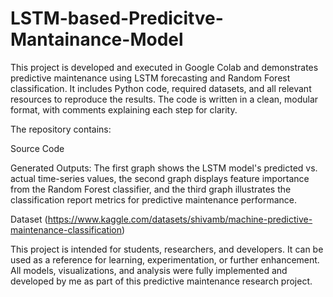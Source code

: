 # LSTM-based-Predicitve-Mantainance-Model

This project is developed and executed in Google Colab and demonstrates predictive maintenance using LSTM forecasting and Random Forest classification. It includes Python code, required datasets, and all relevant resources to reproduce the results. The code is written in a clean, modular format, with comments explaining each step for clarity.

The repository contains:

Source Code

Generated Outputs: The first graph shows the LSTM model's predicted vs. actual time-series values, the second graph displays feature importance from the Random Forest classifier, and the third graph illustrates the classification report metrics for predictive maintenance performance.


Dataset (https://www.kaggle.com/datasets/shivamb/machine-predictive-maintenance-classification)


This project is intended for students, researchers, and developers. It can be used as a reference for learning, experimentation, or further enhancement.
All models, visualizations, and analysis were fully implemented and developed by me as part of this predictive maintenance research project.
